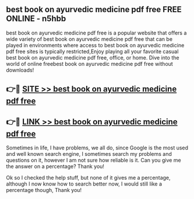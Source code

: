 ## best book on ayurvedic medicine pdf free FREE ONLINE - n5hbb

best book on ayurvedic medicine pdf free is a popular website that offers a wide variety of best book on ayurvedic medicine pdf free that can be played in environments where access to best book on ayurvedic medicine pdf free sites is typically restricted,Enjoy playing all your favorite casual best book on ayurvedic medicine pdf free, office, or home. Dive into the world of online freebest book on ayurvedic medicine pdf free without downloads!

## 👉🔴 [SITE >> best book on ayurvedic medicine pdf free](http://news.freeplayer.one?title=best_book_on_ayurvedic_medicine_pdf_free&ref=FRRE)

## 👉🔴 [LINK >> best book on ayurvedic medicine pdf free](http://news.freeplayer.one?title=best_book_on_ayurvedic_medicine_pdf_free&ref=FREE)

Sometimes in life, I have problems, we all do, since Google is the most used and well known search engine, I sometimes search my problems and questions on it, however I am not sure how reliable is it. Can you give me the answer on a percentage? Thank you!

Ok so I checked the help stuff, but none of it gives me a percentage, although I now know how to search better now, I would still like a percentage though, Thank you!